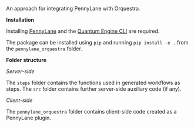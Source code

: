 An approach for integrating PennyLane with Orquestra.

**Installation**

Installing [PennyLane](https://github.com/PennyLaneAI/pennylane) and the [Quantum Engine CLI](https://github.com/zapatacomputing/qe-cli) are required.

The package can be installed using `pip` and running `pip install -e .` from
the `pennylane_orquestra` folder.

**Folder structure**

*Server-side*

The `steps` folder contains the functions used in generated workflows as steps.
The `src` folder contains further server-side auxiliary code (if any).

*Client-side*

The `pennylane_orquestra` folder contains client-side code created as a
PennyLane plugin.
